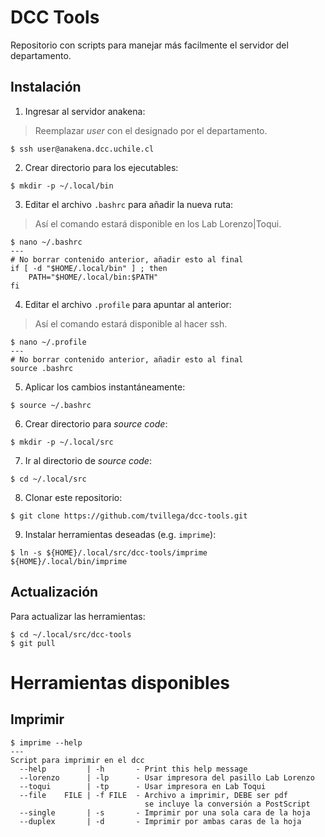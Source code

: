 # DCC Tools

Repositorio con scripts para manejar más facilmente el servidor del departamento.

## Instalación

1. Ingresar al servidor anakena:
> Reemplazar *user* con el designado por el departamento.
```
$ ssh user@anakena.dcc.uchile.cl
```

2. Crear directorio para los ejecutables:
```
$ mkdir -p ~/.local/bin
```

3. Editar el archivo `.bashrc` para añadir la nueva ruta:
> Así el comando estará disponible en los Lab Lorenzo|Toqui.
```
$ nano ~/.bashrc
---
# No borrar contenido anterior, añadir esto al final
if [ -d "$HOME/.local/bin" ] ; then
    PATH="$HOME/.local/bin:$PATH"
fi
```

4. Editar el archivo `.profile` para apuntar al anterior:
> Así el comando estará disponible al hacer ssh.
```
$ nano ~/.profile
---
# No borrar contenido anterior, añadir esto al final
source .bashrc
```

5. Aplicar los cambios instantáneamente:
```
$ source ~/.bashrc
```

6. Crear directorio para *source code*:
```
$ mkdir -p ~/.local/src
```

7. Ir al directorio de *source code*:
```
$ cd ~/.local/src
```

8. Clonar este repositorio:
```
$ git clone https://github.com/tvillega/dcc-tools.git
```

9. Instalar herramientas deseadas (e.g. `imprime`):
```
$ ln -s ${HOME}/.local/src/dcc-tools/imprime ${HOME}/.local/bin/imprime
```

## Actualización

Para actualizar las herramientas:
```
$ cd ~/.local/src/dcc-tools
$ git pull
```

# Herramientas disponibles

## Imprimir

```
$ imprime --help
---
Script para imprimir en el dcc
  --help         | -h       - Print this help message
  --lorenzo      | -lp      - Usar impresora del pasillo Lab Lorenzo
  --toqui        | -tp      - Usar impresora en Lab Toqui
  --file    FILE | -f FILE  - Archivo a imprimir, DEBE ser pdf
                              se incluye la conversión a PostScript
  --single       | -s       - Imprimir por una sola cara de la hoja
  --duplex       | -d       - Imprimir por ambas caras de la hoja
```
